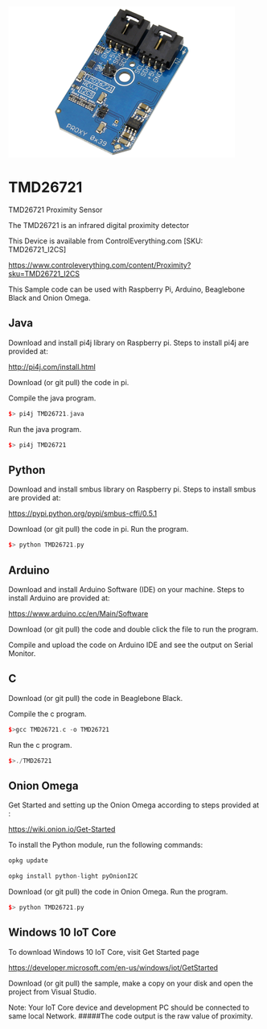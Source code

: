 [![TMD26721](TMD26721_I2CS.png)](https://www.controleverything.com/content/Proximity?sku=TMD26721_I2CS)
# TMD26721
TMD26721 Proximity Sensor

The TMD26721 is an infrared digital proximity detector

This Device is available from ControlEverything.com [SKU: TMD26721_I2CS]

https://www.controleverything.com/content/Proximity?sku=TMD26721_I2CS

This Sample code can be used with Raspberry Pi, Arduino, Beaglebone Black and Onion Omega.

## Java
Download and install pi4j library on Raspberry pi. Steps to install pi4j are provided at:

http://pi4j.com/install.html

Download (or git pull) the code in pi.

Compile the java program.
```cpp
$> pi4j TMD26721.java
```

Run the java program.
```cpp
$> pi4j TMD26721
```

## Python
Download and install smbus library on Raspberry pi. Steps to install smbus are provided at:

https://pypi.python.org/pypi/smbus-cffi/0.5.1

Download (or git pull) the code in pi. Run the program.

```cpp
$> python TMD26721.py
```

## Arduino
Download and install Arduino Software (IDE) on your machine. Steps to install Arduino are provided at:

https://www.arduino.cc/en/Main/Software

Download (or git pull) the code and double click the file to run the program.

Compile and upload the code on Arduino IDE and see the output on Serial Monitor.

## C

Download (or git pull) the code in Beaglebone Black.

Compile the c program.
```cpp
$>gcc TMD26721.c -o TMD26721
```
Run the c program.
```cpp
$>./TMD26721
```

## Onion Omega

Get Started and setting up the Onion Omega according to steps provided at :

https://wiki.onion.io/Get-Started

To install the Python module, run the following commands:
```cpp
opkg update
```
```cpp
opkg install python-light pyOnionI2C
```

Download (or git pull) the code in Onion Omega. Run the program.

```cpp
$> python TMD26721.py
```

## Windows 10 IoT Core
 
To download Windows 10 IoT Core, visit Get Started page
 
https://developer.microsoft.com/en-us/windows/iot/GetStarted
 
Download (or git pull) the sample, make a copy on your disk and open the project from Visual Studio.

Note: Your IoT Core device and development PC should be connected to same local Network.
#####The code output is the raw value of proximity.
